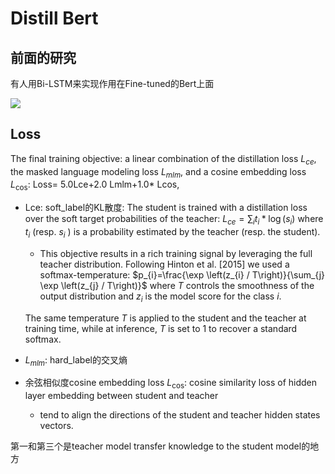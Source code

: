 # Distill Bert

## 前面的研究

有人用Bi-LSTM来实现作用在Fine-tuned的Bert上面

<img src="https://cdn.mathpix.com/snip/images/mi7BxT2oqEgFG21GzX9AMPrMNuUMbjUmCsrb1p9eilo.original.fullsize.png" />



## Loss

The final training objective:  a linear combination of the distillation loss $L_{c e}$, the masked language modeling loss $L_{m l m}$, and  a cosine embedding loss $L_{\cos }$: Loss= 5.0Lce+2.0 Lmlm+1.0* Lcos,



-  Lce: soft_label的KL散度: The student is trained with a distillation loss over the soft target probabilities of the teacher: $L_{c e}=\sum_{i} t_{i} * \log \left(s_{i}\right)$ where $t_{i}$ (resp. $s_{i}$ ) is a probability estimated by the teacher (resp. the student). 
    
    - This objective results in a rich training signal by leveraging the full teacher distribution. Following Hinton et al. [2015] we used a softmax-temperature: $p_{i}=\frac{\exp \left(z_{i} / T\right)}{\sum_{j} \exp \left(z_{j} / T\right)}$ where $T$ controls the smoothness of the output distribution and $z_{i}$ is the model score for the class $i$. 
    
    The same temperature $T$ is applied to the student and the teacher at training time, while at inference, $T$ is set to 1 to recover a standard softmax.

- $L_{m l m}$: hard_label的交叉熵

- 余弦相似度cosine embedding loss $L_{\cos }$: cosine similarity loss of hidden layer embedding between student and teacher

    - tend to align the directions of the student and teacher hidden states vectors.


第一和第三个是teacher model transfer knowledge to the student model的地方
